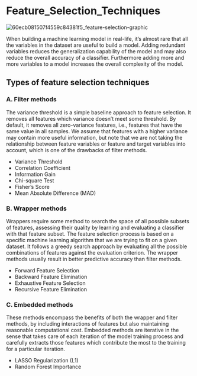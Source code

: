 # Feature_Selection_Techniques

![60ecb081507f4559c84381f5_feature-selection-graphic](https://user-images.githubusercontent.com/79327536/147025433-62ccc991-639b-4f68-bd14-500cc8f298ea.png)


When building a machine learning model in real-life, it’s almost rare that all the variables in the dataset are useful to build a model. Adding redundant variables reduces the generalization capability of the model and may also reduce the overall accuracy of a classifier. Furthermore adding more and more variables to a model increases the overall complexity of the model.

## Types of feature selection techniques

### A. Filter methods
The variance threshold is a simple baseline approach to feature selection. It removes all features which variance doesn’t meet some threshold. By default, it removes all zero-variance features, i.e., features that have the same value in all samples. We assume that features with a higher variance may contain more useful information, but note that we are not taking the relationship between feature variables or feature and target variables into account, which is one of the drawbacks of filter methods.
- Variance Threshold
- Correlation Coefficient
- Information Gain
- Chi-square Test
- Fisher’s Score
- Mean Absolute Difference (MAD)

### B. Wrapper methods
Wrappers require some method to search the space of all possible subsets of features, assessing their quality by learning and evaluating a classifier with that feature subset. The feature selection process is based on a specific machine learning algorithm that we are trying to fit on a given dataset. It follows a greedy search approach by evaluating all the possible combinations of features against the evaluation criterion. The wrapper methods usually result in better predictive accuracy than filter methods.
- Forward Feature Selection
- Backward Feature Elimination
- Exhaustive Feature Selection
- Recursive Feature Elimination

### C. Embedded methods
These methods encompass the benefits of both the wrapper and filter methods, by including interactions of features but also maintaining reasonable computational cost. Embedded methods are iterative in the sense that takes care of each iteration of the model training process and carefully extracts those features which contribute the most to the training for a particular iteration.
- LASSO Regularization (L1)
- Random Forest Importance

